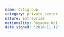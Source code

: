 ```yaml
---
name: Citigroup
category: private_sector
nature: Entreprise
nationality: Royaume-Uni
date_signed: '2018-11-12'
---
```

    
